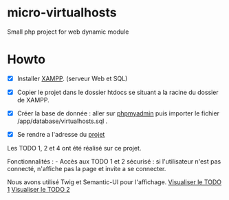 # micro-virtualhosts
Small php project for web dynamic module

# Howto

- [x] Installer [XAMPP](https://www.apachefriends.org/fr/index.html). (serveur Web et SQL)
- [x] Copier le projet dans le dossier htdocs se situant a la racine du dossier de XAMPP.
- [x] Créer la base de donnée : aller sur [phpmyadmin](http://127.0.0.1/phpmyadmin/server_import.php?db=) puis importer le fichier /app/database/virtualhosts.sql .
- [x] Se rendre a l'adresse du [projet](http://127.0.0.1/micro-virtualhosts/)


Les TODO 1, 2 et 4 ont été réalisé sur ce projet.

Fonctionnalités :
    - Accès aux TODO 1 et 2 sécurisé : si l'utilisateur n'est pas connecté, n'affiche pas la page et invite a se connecter.
    
Nous avons utilisé Twig et Semantic-UI pour l'affichage.
[Visualiser le TODO 1](http://127.0.0.1/micro-virtualhosts/my)
[Visualiser le TODO 2](http://127.0.0.1/micro-virtualhosts/display/host/1)



